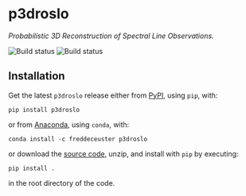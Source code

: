 # p3droslo

_Probabilistic 3D Reconstruction of Spectral Line Observations._


![Build status](https://github.com/Magritte-code/p3droslo/actions/workflows/build-and-test.yaml/badge.svg)
![Build status](https://github.com/Magritte-code/p3droslo/actions/workflows/upload-to-pypi.yaml/badge.svg)


## Installation

Get the latest `p3droslo` release either from [PyPI](https://pypi.org/project/p3droslo/), using `pip`, with:
```
pip install p3droslo
```
or from [Anaconda](https://anaconda.org/FredDeCeuster/p3droslo), using `conda`, with:
```
conda install -c freddeceuster p3droslo 
```
or download the [source code](https://github.com/Magritte-code/p3droslo/archive/refs/heads/main.zip), unzip, and install with `pip` by executing:
```
pip install .
```
in the root directory of the code.
